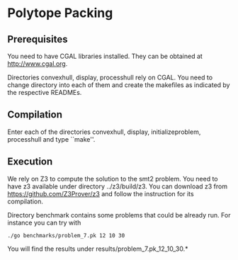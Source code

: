 # Polytope Packing

## Prerequisites

You need to have CGAL libraries installed. They can be
obtained at http://www.cgal.org.

Directories convexhull, display, processhull rely on CGAL. You
need to change directory into each of them and create the makefiles
as indicated by the respective READMEs.

## Compilation

Enter each of the directories convexhull, display, initializeproblem,
processhull and type ``make''.

## Execution

We rely on Z3 to compute the solution to the smt2 problem. You
need to have z3 available under directory ../z3/build/z3. You can
download z3 from https://github.com/Z3Prover/z3 and follow the
instruction for its compilation.

Directory benchmark contains some problems that could be already run.
For instance you can try with

    ./go benchmarks/problem_7.pk 12 10 30

You will find the results under results/problem_7.pk_12_10_30.*
